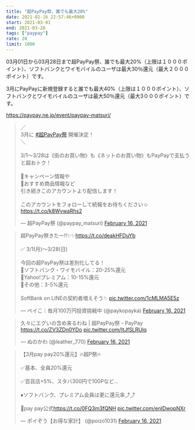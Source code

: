 ```yaml
---
title: "超PayPay祭、誰でも最大20%"
date: 2021-02-16 22:57:46+0900
start: 2021-03-01
end: 2021-03-28
tags: ["paypay"]
rate: 20
limit: 1000
---
```

03月01日から03月28日まで超PayPay祭、誰でも最大20%（上限は１０００ポイント）、ソフトバンクとワイモバイルのユーザは最大30％還元（最大２０００ポイント）です。

3月にPayPayに新規登録すると誰でも最大40%（上限は１０００ポイント）、ソフトバンクとワイモバイルのユーザは最大50％還元（最大3０００ポイント）です。

https://paypay.ne.jp/event/paypay-matsuri/

<blockquote class="twitter-tweet"><p lang="ja" dir="ltr">／<br>3月に <a href="https://twitter.com/hashtag/%E8%B6%85PayPay%E7%A5%AD?src=hash&amp;ref_src=twsrc%5Etfw">#超PayPay祭</a> 開催決定！<br>＼<br><br>3/1～3/28は《街のお買い物》も《ネットのお買い物》もPayPayで支払うと超おトク！<br><br>📍キャンペーン情報や<br>📍おすすめ商品情報など<br>引き続きこのアカウントより配信します！<br><br>このアカウントをフォローして続報をお待ちください☺️ <a href="https://t.co/k8WywaRhs2">https://t.co/k8WywaRhs2</a></p>&mdash; 超PayPay祭 (@paypay_matsuri) <a href="https://twitter.com/paypay_matsuri/status/1361612165963124741?ref_src=twsrc%5Etfw">February 16, 2021</a></blockquote> <script async src="https://platform.twitter.com/widgets.js" charset="utf-8"></script>
<blockquote class="twitter-tweet"><p lang="ja" dir="ltr">超PayPay祭きたー‼️✨✨<a href="https://t.co/deakHFDuYb">https://t.co/deakHFDuYb</a><br><br>✅ 3/1(月)〜3/28(日)<br><br>今回の超PayPay祭は差別化してる！<br>🔅ソフトバンク・ワイモバイル：20-25%還元<br>🔅Yahoo!プレミアム：10-15%還元<br>🔅その他：3-5%還元<br><br>SoftBank on LINEの契約者増えそう✨ <a href="https://t.co/1cMLMA5E5z">pic.twitter.com/1cMLMA5E5z</a></p>&mdash; ペイこ｜毎月100万円投資挑戦中 (@paykopayka) <a href="https://twitter.com/paykopayka/status/1361536934539972609?ref_src=twsrc%5Etfw">February 16, 2021</a></blockquote> <script async src="https://platform.twitter.com/widgets.js" charset="utf-8"></script>
<blockquote class="twitter-tweet"><p lang="ja" dir="ltr">久々にエグいの含め来るわね | 超PayPay祭 - PayPay <a href="https://t.co/ZV3ZDn0YDo">https://t.co/ZV3ZDn0YDo</a> <a href="https://t.co/ItJfSLRUlq">pic.twitter.com/ItJfSLRUlq</a></p>&mdash; ぬのかわ (@leather_770) <a href="https://twitter.com/leather_770/status/1361529770924601345?ref_src=twsrc%5Etfw">February 16, 2021</a></blockquote> <script async src="https://platform.twitter.com/widgets.js" charset="utf-8"></script>
<blockquote class="twitter-tweet"><p lang="ja" dir="ltr">【3月pay pay20%還元】🔥超P祭🔥<br><br>✅基本、全員20%還元<br><br>✅百貨店+5%、スタバ300円で100Pなど...<br><br>♦️ソフトバンク、プレミアム会員は更に還元率⤴️⤴️<br><br>🔻pay pay公式<a href="https://t.co/0FQ3m3fQNH">https://t.co/0FQ3m3fQNH</a> <a href="https://t.co/enlDwopNXr">pic.twitter.com/enlDwopNXr</a></p>&mdash; ポイぞう【お得な家計】 (@poizo1031) <a href="https://twitter.com/poizo1031/status/1361582314761805825?ref_src=twsrc%5Etfw">February 16, 2021</a></blockquote> <script async src="https://platform.twitter.com/widgets.js" charset="utf-8"></script>
